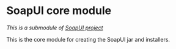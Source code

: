 # SoapUI core module

*This is a submodule of [SoapUI project](../)*

This is the core module for creating the SoapUI jar and installers.
